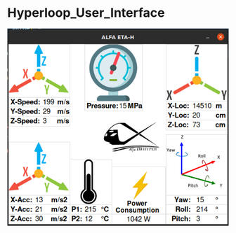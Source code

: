 # Hyperloop_User_Interface
![alt text](https://github.com/baransolmaz/Hyperloop_User_Interface/blob/20Tem/Current/2.png)
